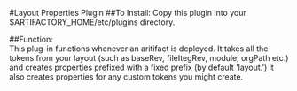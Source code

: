 #Layout Properties Plugin
##To Install:
Copy this plugin into your $ARTIFACTORY_HOME/etc/plugins directory.  
  
##Function:  
This plug-in functions whenever an aritifact is deployed.  It takes all the tokens from your layout
(such as baseRev, fileItegRev, module, orgPath etc.) and creates properties prefixed with a fixed prefix (by default 'layout.')
it also creates properties for any custom tokens you might create.
